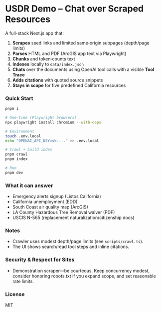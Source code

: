 # USDR Demo – Chat over Scraped Resources

A full-stack Next.js app that:

1. **Scrapes** seed links and limited same‑origin subpages (depth/page limits)
2. **Parses** HTML and PDF (ArcGIS app text via Playwright)
3. **Chunks** and token‑counts text
4. **Indexes** locally to `data/index.json`
5. **Chats** over the documents using OpenAI tool calls with a visible **Tool Trace**
6. **Adds citations** with quoted source snippets
7. **Stays in scope** for five predefined California resources

### Quick Start

```bash
pnpm i

# One‑time (Playwright browsers)
npx playwright install chromium --with-deps

# Environment
touch .env.local
echo "OPENAI_API_KEY=sk-..." >> .env.local

# Crawl + build index
pnpm crawl
pnpm index

# Run
pnpm dev
```

### What it can answer

- Emergency alerts signup (Listos California)
- California unemployment (EDD)
- South Coast air quality map (ArcGIS)
- LA County Hazardous Tree Removal waiver (PDF)
- USCIS N-565 (replacement naturalization/citizenship docs)

### Notes

- Crawler uses modest depth/page limits (see `scripts/crawl.ts`).
- The UI shows search/read tool steps and inline citations.

### Security & Respect for Sites

- Demonstration scraper—be courteous. Keep concurrency modest, consider honoring robots.txt if you expand scope, and set reasonable rate limits.

### License

MIT